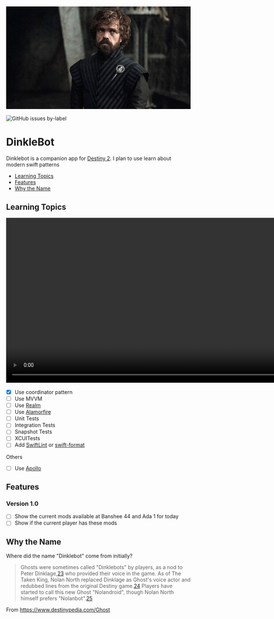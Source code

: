 <p align="center">
    <img width="900px" src="artwork/header.jpg">
</p>


![GitHub issues by-label](https://img.shields.io/github/issues-raw/b099l3/dinklebot/learning?style=for-the-badge)

# DinkleBot

Dinklebot is a companion app for [Destiny 2](https://www.bungie.net/7/en/Destiny/BeyondLight). I plan to use learn about modern swift patterns

- [Learning Topics](#learning-topics)
- [Features](#features)
- [Why the Name](#way-the-name)


## Learning Topics

<p align="center">
    <video width="900px">
    <source src="Artwork/tyrion-wiseman-once-said.webm" type="video/webm">
Your browser does not support the video tag.
    </video>
</p>

- [x] Use coordinator pattern
- [ ] Use MVVM
- [ ] Use [Realm](https://github.com/realm/realm-cocoa)
- [ ] Use [Alamorfire](https://github.com/Alamofire/Alamofire)
- [ ] Unit Tests
- [ ] Integration Tests
- [ ] Snapshot Tests
- [ ] XCUITests
- [ ] Add [SwiftLint](https://github.com/realm/swiftlint) or [swift-format](https://github.com/apple/swift-format)

Others

- [ ] Use [Apollo](https://www.apollographql.com/)

## Features

### Version 1.0

- [ ] Show the current mods available at Banshee 44 and Ada 1 for today
- [ ] Show if the current player has these mods

## Why the Name
Where did the name "Dinklebot" come from initially?
>Ghosts were sometimes called "Dinklebots" by players, as a nod to Peter Dinklage,[23](https://www.destinypedia.com/Ghost#cite_note-23) who provided their voice in the game. As of The Taken King, Nolan North replaced Dinklage as Ghost's voice actor and redubbed lines from the original Destiny game.[24](https://www.destinypedia.com/Ghost#cite_note-24) Players have started to call this new Ghost "Nolandroid", though Nolan North himself prefers "Nolanbot".[25](https://www.destinypedia.com/Ghost#cite_note-25)

From https://www.destinypedia.com/Ghost
